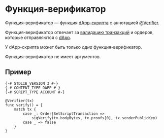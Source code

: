 # Функция-верификатор

Функция-верификатор — функция [dApp-скрипта](/blockchain/dapp-script.md) с аннотацией [@Verifier](/ru/ride/annotations.md).

Функция-верификатор отвечает за [валидацию транзакций](/ru/blockchain/transaction-validation.md) и ордеров, которые отправляются с [dApp](/blockchain/dapp.md).

У dApp-скрипта может быть только _одна_ функция-верификатор.

Функция-верификатор не имеет аргументов.

## Пример

``` ride
{-# STDLIB_VERSION 3 #-}
{-# CONTENT_TYPE DAPP #-}
{-# SCRIPT_TYPE ACCOUNT #-}
 
@Verifier(tx)
func verify() = {
    match tx {
        case _: Order|SetScriptTransaction =>
            sigVerify(tx.bodyBytes, tx.proofs[0], tx.senderPublicKey)
        case _ => false
    }
}
```

